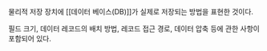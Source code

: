
물리적 저장 장치에 [[데이터 베이스(DB)]]가 실제로 저장되는 방법을 표현한 것이다.

필드 크기, 데이터 레코드의 배치 방법, 레코드 접근 경로, 데이터 압축 등에 관한 사항이 포함되어 있다. 